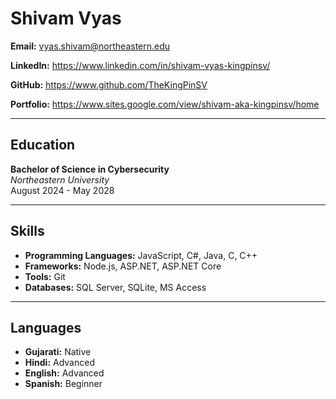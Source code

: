 # Shivam Vyas

**Email:** vyas.shivam@northeastern.edu

**LinkedIn:** https://www.linkedin.com/in/shivam-vyas-kingpinsv/

**GitHub:** https://www.github.com/TheKingPinSV

**Portfolio:** https://www.sites.google.com/view/shivam-aka-kingpinsv/home

---

## Education

**Bachelor of Science in Cybersecurity**  
*Northeastern University*  
August 2024 - May 2028

---

## Skills

- **Programming Languages:** JavaScript, C#, Java, C, C++
- **Frameworks:** Node.js, ASP.NET, ASP.NET Core
- **Tools:** Git
- **Databases:** SQL Server, SQLite, MS Access

---

## Languages

- **Gujarati:** Native
- **Hindi:** Advanced
- **English:** Advanced
- **Spanish:** Beginner
